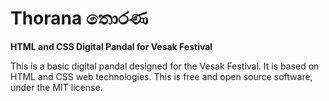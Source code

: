 # Thorana තොරණ

**HTML and CSS Digital Pandal for Vesak Festival**

This is a basic digital pandal designed for the Vesak Festival. It is based on HTML and CSS web technologies. This is free and open source software, under the MIT license.
